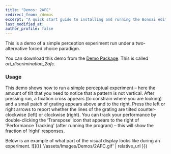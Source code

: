 ```yaml
---
title: "Demos: 2AFC"
redirect_from: /demos
excerpt: "A quick start guide to installing and running the Bonsai editor."
last_modified_at: 
author_profile: false
---
```

This is a demo of a simple perception experiment run under a two-alternative forced choice paradigm.

You can download this demo from the [Demo Package](https://github.com/bonvision/examples). This is called _ori_discrimination_2afc_. 

### Usage
This demo shows how to run a simple perceptual experiment – here the amount of tilt that you need to notice that a pattern is not vertical. After pressing run, a fixation cross appears (to constrain where you are looking) and a small patch of grating appears above and to the right. Press the left or right arrows to report whether the lines of the grating are tilted counter-clockwise (left) or clockwise (right). You can track your performance by double-clicking the ‘Transpose’ icon that appears to the right of ‘Performance Tracking’ (after running the program) – this will show the fraction of ‘right’ responses.

Below is an example of what part of the visual display looks like during an experiment. 
![]({{ '/assets/Images/Demos/2AFC.gif' | relative_url }})
